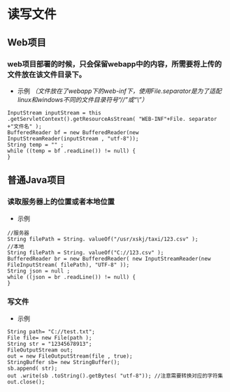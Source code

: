 # 读写文件
## **Web项目**
### web项目部署的时候，只会保留webapp中的内容，所需要将上传的文件放在该文件目录下。

- 示例 *（文件放在了webapp下的web-inf下，使用File.separator是为了适配linux和windows不同的文件目录符号“//”或“\”）*

````
InputStream inputStream = this .getServletContext().getResourceAsStream( "WEB-INF"+File. separator +"文件名" );
BufferedReader bf = new BufferedReader(new InputStreamReader(inputStream , "utf-8"));
String temp = "" ;
while ((temp = bf .readLine()) != null) {
}

````

## **普通Java项目**
### 读取服务器上的位置或者本地位置
- 示例

````
//服务器
String filePath = String. valueOf("/usr/xskj/taxi/123.csv" );
//本地
String filePath = String. valueOf("C://123.csv" );
BufferedReader br = new BufferedReader( new InputStreamReader(new FileInputStream( filePath), "UTF-8" ));
String json = null ;
while ((json = br .readLine()) != null) {
}

````

### 写文件
- 示例
````
String path= "C://test.txt";
File file= new File(path );
String str = "12345678913";
FileOutputStream out;
out = new FileOutputStream(file , true);
StringBuffer sb= new StringBuffer();
sb.append( str);
out .write(sb .toString().getBytes( "utf-8")); //注意需要转换对应的字符集
out.close();

````
